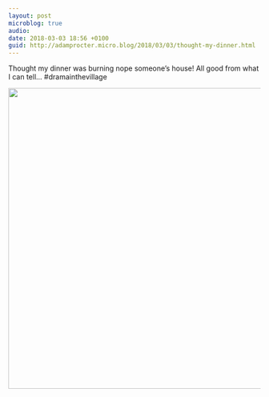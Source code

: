 ```yaml
---
layout: post
microblog: true
audio: 
date: 2018-03-03 18:56 +0100
guid: http://adamprocter.micro.blog/2018/03/03/thought-my-dinner.html
---
```

Thought my dinner was burning nope someone’s house! All good from what I can tell... #dramainthevillage

<img src="http://discursive.adamprocter.co.uk/uploads/2018/b0c34efd63.jpg" width="600" height="600" />
